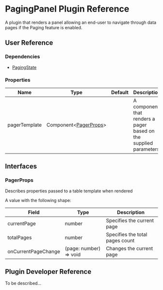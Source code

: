 # PagingPanel Plugin Reference

A plugin that renders a panel allowing an end-user to navigate through data pages if the Paging feature is enabled.

## User Reference

### Dependencies

- [PagingState](paging-state.md)

### Properties

Name | Type | Default | Description
-----|------|---------|------------
pagerTemplate | Component&lt;[PagerProps](#pager-props)&gt; | | A component that renders a pager based on the supplied parameters

## Interfaces

### <a name="pager-props"></a>PagerProps

Describes properties passed to a table template when rendered

A value with the following shape:

Field | Type | Description
------|------|------------
currentPage | number | Specifies the current page
totalPages | number | Specifies the total pages count
onCurrentPageChange | (page: number) => void | Changes the current page

## Plugin Developer Reference

To be described...
